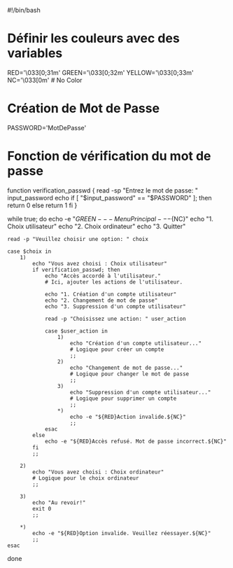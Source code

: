 
#!/bin/bash 

# Définir les couleurs avec des variables
RED='\033[0;31m'
GREEN='\033[0;32m'
YELLOW='\033[0;33m'
NC='\033[0m' # No Color

# Création de Mot de Passe 
PASSWORD='MotDePasse'

# Fonction de vérification du mot de passe
function verification_passwd {
    read -sp "Entrez le mot de passe: " input_password
    echo
    if [ "$input_password" == "$PASSWORD" ]; then
        return 0
    else
        return 1
    fi
}

while true; do 
    echo -e "${GREEN}---Menu Principal---${NC}" 
    echo "1. Choix utilisateur" 
    echo "2. Choix ordinateur" 
    echo "3. Quitter" 

    read -p "Veuillez choisir une option: " choix

    case $choix in 
        1) 
            echo "Vous avez choisi : Choix utilisateur" 
            if verification_passwd; then 
                echo "Accès accordé à l'utilisateur."
                # Ici, ajouter les actions de l'utilisateur. 

                echo "1. Création d'un compte utilisateur"
                echo "2. Changement de mot de passe"
                echo "3. Suppression d'un compte utilisateur"
                
                read -p "Choisissez une action: " user_action
                
                case $user_action in
                    1)
                        echo "Création d'un compte utilisateur..."
                        # Logique pour créer un compte
                        ;;
                    2)
                        echo "Changement de mot de passe..."
                        # Logique pour changer le mot de passe
                        ;;
                    3)
                        echo "Suppression d'un compte utilisateur..."
                        # Logique pour supprimer un compte
                        ;;
                    *)
                        echo -e "${RED}Action invalide.${NC}"
                        ;;
                esac
            else
                echo -e "${RED}Accès refusé. Mot de passe incorrect.${NC}"
            fi
            ;;

        2) 
            echo "Vous avez choisi : Choix ordinateur"
            # Logique pour le choix ordinateur
            ;;

        3) 
            echo "Au revoir!"
            exit 0
            ;;

        *)
            echo -e "${RED}Option invalide. Veuillez réessayer.${NC}"
            ;;
    esac
done
